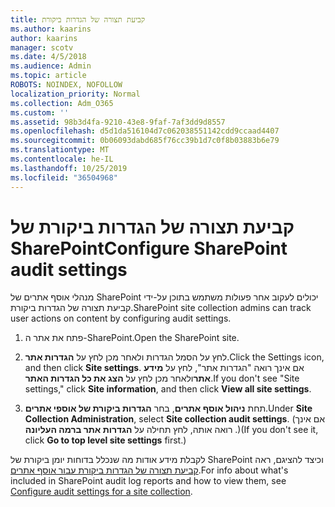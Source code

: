 ```yaml
---
title: קביעת תצורה של הגדרות ביקורת
ms.author: kaarins
author: kaarins
manager: scotv
ms.date: 4/5/2018
ms.audience: Admin
ms.topic: article
ROBOTS: NOINDEX, NOFOLLOW
localization_priority: Normal
ms.collection: Adm_O365
ms.custom: ''
ms.assetid: 98b3d4fa-9210-43e8-9faf-7af3dd9d8557
ms.openlocfilehash: d5d1da516104d7c062038551142cdd9ccaad4407
ms.sourcegitcommit: 0b06093dabd685f76cc39b1d7c0f8b03883b6e79
ms.translationtype: MT
ms.contentlocale: he-IL
ms.lasthandoff: 10/25/2019
ms.locfileid: "36504968"
---
```

# <a name="configure-sharepoint-audit-settings"></a><span data-ttu-id="f8c6a-102">קביעת תצורה של הגדרות ביקורת של SharePoint</span><span class="sxs-lookup"><span data-stu-id="f8c6a-102">Configure SharePoint audit settings</span></span>

<span data-ttu-id="f8c6a-103">מנהלי אוסף אתרים של SharePoint יכולים לעקוב אחר פעולות משתמש בתוכן על-ידי קביעת תצורה של הגדרות ביקורת.</span><span class="sxs-lookup"><span data-stu-id="f8c6a-103">SharePoint site collection admins can track user actions on content by configuring audit settings.</span></span>
  
1. <span data-ttu-id="f8c6a-104">פתח את אתר ה-SharePoint.</span><span class="sxs-lookup"><span data-stu-id="f8c6a-104">Open the SharePoint site.</span></span>
    
2. <span data-ttu-id="f8c6a-105">לחץ על הסמל הגדרות ולאחר מכן לחץ על **הגדרות אתר**.</span><span class="sxs-lookup"><span data-stu-id="f8c6a-105">Click the Settings icon, and then click **Site settings**.</span></span> <span data-ttu-id="f8c6a-106">אם אינך רואה "הגדרות אתר", לחץ על **מידע אתר**ולאחר מכן לחץ על **הצג את כל הגדרות האתר**.</span><span class="sxs-lookup"><span data-stu-id="f8c6a-106">If you don't see "Site settings," click **Site information**, and then click **View all site settings**.</span></span>
    
3. <span data-ttu-id="f8c6a-107">תחת **ניהול אוסף אתרים**, בחר **הגדרות ביקורת של אוספי אתרים**.</span><span class="sxs-lookup"><span data-stu-id="f8c6a-107">Under **Site Collection Administration**, select **Site collection audit settings**.</span></span> <span data-ttu-id="f8c6a-108">(אם אינך רואה אותה, לחץ תחילה על **הגדרות אתר ברמה העליונה** .)</span><span class="sxs-lookup"><span data-stu-id="f8c6a-108">(If you don't see it, click **Go to top level site settings** first.)</span></span> 
    
<span data-ttu-id="f8c6a-109">לקבלת מידע אודות מה שנכלל בדוחות יומן ביקורת של SharePoint וכיצד להציגם, ראה [קביעת תצורה של הגדרות ביקורת עבור אוסף אתרים](https://go.microsoft.com/fwlink/?linkid=404050).</span><span class="sxs-lookup"><span data-stu-id="f8c6a-109">For info about what's included in SharePoint audit log reports and how to view them, see [Configure audit settings for a site collection](https://go.microsoft.com/fwlink/?linkid=404050).</span></span>
  

